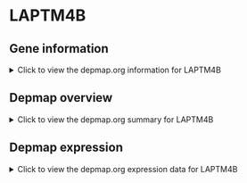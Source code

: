 <h1>LAPTM4B</h1>

<h2>Gene information</h2>
<details>
  <summary>Click to view the depmap.org information for LAPTM4B</summary>
  <iframe src="https://depmap.org/portal/gene/LAPTM4B?tab=about" style="border:none;width:100%;height:800px"></iframe>
</details>

<h2>Depmap overview</h2>
<details>
  <summary>Click to view the depmap.org summary for LAPTM4B</summary>
  <iframe src="https://depmap.org/portal/gene/LAPTM4B?tab=overview" style="border:none;width:100%;height:800px"></iframe>
</details>

<h2>Depmap expression</h2>
<details>
  <summary>Click to view the depmap.org expression data for LAPTM4B</summary>
  <iframe src="https://depmap.org/portal/gene/LAPTM4B?tab=characterization" style="border:none;width:100%;height:800px"></iframe>
</details>


<!--
<h2>Reactome Pathway diagram</h2>
PNAME
-->


